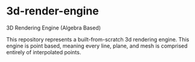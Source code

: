 # 3d-render-engine
3D Rendering Engine (Algebra Based)

This repository represents a built-from-scratch 3d rendering engine. This engine is point based, meaning every line, plane, and mesh is comprised entirely of interpolated points.
